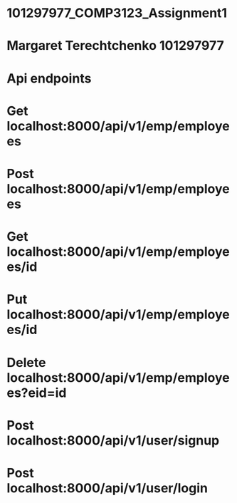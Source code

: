 # 101297977_COMP3123_Assignment1
# Margaret Terechtchenko 101297977
# Api endpoints
# Get localhost:8000/api/v1/emp/employees
# Post localhost:8000/api/v1/emp/employees
# Get localhost:8000/api/v1/emp/employees/id
# Put localhost:8000/api/v1/emp/employees/id
# Delete localhost:8000/api/v1/emp/employees?eid=id
# Post localhost:8000/api/v1/user/signup
# Post localhost:8000/api/v1/user/login
